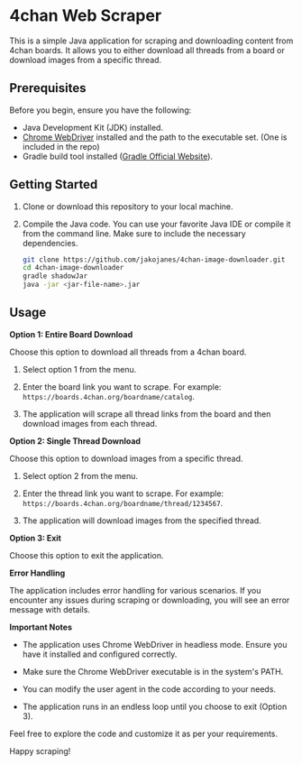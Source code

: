 # 4chan Web Scraper

This is a simple Java application for scraping and downloading content from 4chan boards. It allows you to either download all threads from a board or download images from a specific thread.

## Prerequisites

Before you begin, ensure you have the following:

- Java Development Kit (JDK) installed.
- [Chrome WebDriver](https://sites.google.com/chromium.org/driver/) installed and the path to the executable set. (One is included in the repo)
- Gradle build tool installed ([Gradle Official Website](https://gradle.org/)).


## Getting Started

1. Clone or download this repository to your local machine.

2. Compile the Java code. You can use your favorite Java IDE or compile it from the command line. Make sure to include the necessary dependencies.

   ```bash
   git clone https://github.com/jakojanes/4chan-image-downloader.git
   cd 4chan-image-downloader
   gradle shadowJar
   java -jar <jar-file-name>.jar

## Usage

**Option 1: Entire Board Download**

Choose this option to download all threads from a 4chan board.

1. Select option 1 from the menu.

2. Enter the board link you want to scrape. For example: `https://boards.4chan.org/boardname/catalog`.

3. The application will scrape all thread links from the board and then download images from each thread.

**Option 2: Single Thread Download**

Choose this option to download images from a specific thread.

1. Select option 2 from the menu.

2. Enter the thread link you want to scrape. For example: `https://boards.4chan.org/boardname/thread/1234567`.

3. The application will download images from the specified thread.

**Option 3: Exit**

Choose this option to exit the application.

**Error Handling**

The application includes error handling for various scenarios. If you encounter any issues during scraping or downloading, you will see an error message with details.

**Important Notes**

- The application uses Chrome WebDriver in headless mode. Ensure you have it installed and configured correctly.

- Make sure the Chrome WebDriver executable is in the system's PATH.

- You can modify the user agent in the code according to your needs.

- The application runs in an endless loop until you choose to exit (Option 3).

Feel free to explore the code and customize it as per your requirements.

Happy scraping!

